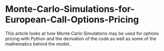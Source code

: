 # Monte-Carlo-Simulations-for-European-Call-Options-Pricing
This article looks at how Monte Carlo Simulations may be used for options pricing with Python and the derivation of the code as well as some of the mathematics behind the model..
